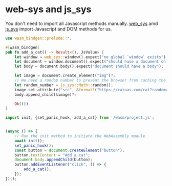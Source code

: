 # web-sys and js_sys

You don't need to import all Javascript methods manually. [web_sys](https://rustwasm.github.io/wasm-bindgen/web-sys/index.html) amd [js_sys](https://docs.rs/js-sys/latest/js_sys/) import Javascript and DOM methods for us.

```rust
use wasm_bindgen::prelude::*;

#[wasm_bindgen]
pub fn add_a_cat() -> Result<(), JsValue> {
    let window = web_sys::window().expect("no global `window` exists");
    let document = window.document().expect("should have a document on window");
    let body = document.body().expect("document should have a body");

    let image = document.create_element("img")?;
    // We need a random number to prevent the browser from caching the image
    let random_number = js_sys::Math::random();
    image.set_attribute("src", &format!("https://cataas.com/cat?random={random_number}"))?;
    body.append_child(&image)?;

    Ok(())
}
```

```javascript
import init, {set_panic_hook, add_a_cat} from '/wasm/project.js';


(async () => { 
    // Run the init method to initiate the WebAssembly module.
    await init();
    set_panic_hook();
    const button = document.createElement("button");
    button.textContent = "Add a cat";
    document.body.appendChild(button);
    button.addEventListener("click", () => {
        add_a_cat();
    });
})();
```